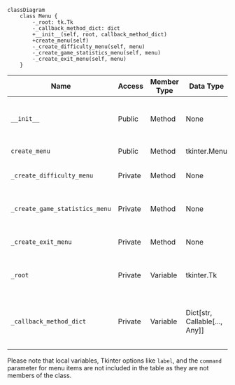 ```mermaid
classDiagram
    class Menu {
        -_root: tk.Tk
        -_callback_method_dict: dict
        +__init__(self, root, callback_method_dict)
        +create_menu(self)
        -_create_difficulty_menu(self, menu)
        -_create_game_statistics_menu(self, menu)
        -_create_exit_menu(self, menu)
    }
```

| Name                      | Access | Member Type | Data Type                 | Description                                                                                                 |
|---------------------------|--------|-------------|---------------------------|-------------------------------------------------------------------------------------------------------------|
| `__init__`                | Public | Method      | None                      | Initializes the Menu object with a given `root` window and `callback_method_dict` dictionary.              |
| `create_menu`             | Public | Method      | tkinter.Menu              | Creates the main menu and returns it.                                                                       |
| `_create_difficulty_menu` | Private| Method      | None                      | Creates the Difficulty submenu and adds it to the given `menu`.                                            |
| `_create_game_statistics_menu`| Private| Method   | None                      | Adds the Game Statistics menu option to the given `menu`.                                                  |
| `_create_exit_menu`       | Private| Method      | None                      | Adds the Exit menu option to the given `menu`.                                                             |
| `_root`                   | Private| Variable    | tkinter.Tk                | Reference to the root window (main window) of the application.                                             |
| `_callback_method_dict`   | Private| Variable    | Dict[str, Callable[..., Any]]| Dictionary that maps callback method names to their corresponding functions, used for menu actions.       |

Please note that local variables, Tkinter options like `label`, and the `command` parameter for menu items are not included in the table as they are not members of the class.

